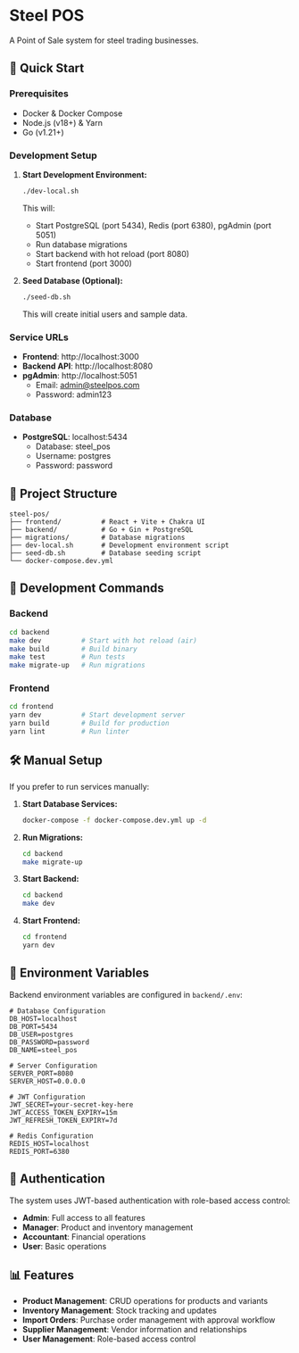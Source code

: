 # Steel POS

A Point of Sale system for steel trading businesses.

## 🚀 Quick Start

### Prerequisites

- Docker & Docker Compose
- Node.js (v18+) & Yarn
- Go (v1.21+)

### Development Setup

1. **Start Development Environment:**

   ```bash
   ./dev-local.sh
   ```

   This will:

   - Start PostgreSQL (port 5434), Redis (port 6380), pgAdmin (port 5051)
   - Run database migrations
   - Start backend with hot reload (port 8080)
   - Start frontend (port 3000)

2. **Seed Database (Optional):**
   ```bash
   ./seed-db.sh
   ```
   This will create initial users and sample data.

### Service URLs

- **Frontend**: http://localhost:3000
- **Backend API**: http://localhost:8080
- **pgAdmin**: http://localhost:5051
  - Email: admin@steelpos.com
  - Password: admin123

### Database

- **PostgreSQL**: localhost:5434
  - Database: steel_pos
  - Username: postgres
  - Password: password

## 📁 Project Structure

```
steel-pos/
├── frontend/          # React + Vite + Chakra UI
├── backend/           # Go + Gin + PostgreSQL
├── migrations/        # Database migrations
├── dev-local.sh       # Development environment script
├── seed-db.sh         # Database seeding script
└── docker-compose.dev.yml
```

## 🔧 Development Commands

### Backend

```bash
cd backend
make dev          # Start with hot reload (air)
make build        # Build binary
make test         # Run tests
make migrate-up   # Run migrations
```

### Frontend

```bash
cd frontend
yarn dev          # Start development server
yarn build        # Build for production
yarn lint         # Run linter
```

## 🛠️ Manual Setup

If you prefer to run services manually:

1. **Start Database Services:**

   ```bash
   docker-compose -f docker-compose.dev.yml up -d
   ```

2. **Run Migrations:**

   ```bash
   cd backend
   make migrate-up
   ```

3. **Start Backend:**

   ```bash
   cd backend
   make dev
   ```

4. **Start Frontend:**
   ```bash
   cd frontend
   yarn dev
   ```

## 📝 Environment Variables

Backend environment variables are configured in `backend/.env`:

```env
# Database Configuration
DB_HOST=localhost
DB_PORT=5434
DB_USER=postgres
DB_PASSWORD=password
DB_NAME=steel_pos

# Server Configuration
SERVER_PORT=8080
SERVER_HOST=0.0.0.0

# JWT Configuration
JWT_SECRET=your-secret-key-here
JWT_ACCESS_TOKEN_EXPIRY=15m
JWT_REFRESH_TOKEN_EXPIRY=7d

# Redis Configuration
REDIS_HOST=localhost
REDIS_PORT=6380
```

## 🔐 Authentication

The system uses JWT-based authentication with role-based access control:

- **Admin**: Full access to all features
- **Manager**: Product and inventory management
- **Accountant**: Financial operations
- **User**: Basic operations

## 📊 Features

- **Product Management**: CRUD operations for products and variants
- **Inventory Management**: Stock tracking and updates
- **Import Orders**: Purchase order management with approval workflow
- **Supplier Management**: Vendor information and relationships
- **User Management**: Role-based access control
